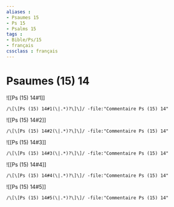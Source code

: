 ```yaml
---
aliases : 
- Psaumes 15
- Ps 15
- Psalms 15
tags : 
- Bible/Ps/15
- français
cssclass : français
---
```


# Psaumes (15) 14

![[Ps (15) 14#1]]

```query
/\[\[Ps (15) 14#1(\|.*)?\]\]/ -file:"Commentaire Ps (15) 14"
```

![[Ps (15) 14#2]]

```query
/\[\[Ps (15) 14#2(\|.*)?\]\]/ -file:"Commentaire Ps (15) 14"
```

![[Ps (15) 14#3]]

```query
/\[\[Ps (15) 14#3(\|.*)?\]\]/ -file:"Commentaire Ps (15) 14"
```

![[Ps (15) 14#4]]

```query
/\[\[Ps (15) 14#4(\|.*)?\]\]/ -file:"Commentaire Ps (15) 14"
```

![[Ps (15) 14#5]]

```query
/\[\[Ps (15) 14#5(\|.*)?\]\]/ -file:"Commentaire Ps (15) 14"
```

